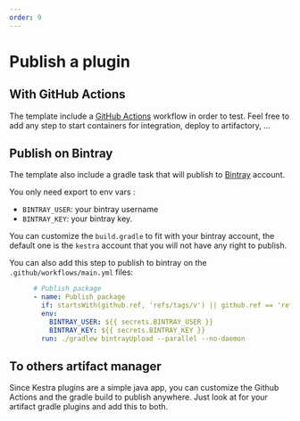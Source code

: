 ```yaml
---
order: 9
---
```

# Publish a plugin

## With GitHub Actions
The template include a [GitHub Actions](https://github.com/features/actions) workflow in order to test.
Feel free to add any step to start containers for integration, deploy to artifactory, ...

## Publish on Bintray
The template also include a gradle task that will publish to [Bintray](https://bintray.com/) account. 

You only need export to env vars : 

- `BINTRAY_USER`: your bintray username
- `BINTRAY_KEY`: your bintray key.

You can customize the `build.gradle` to fit with your bintray account, the default one is the `kestra` account that you will not have any right to publish.

You can also add this step to publish to bintray on the `.github/workflows/main.yml` files: 

```yaml
      # Publish package
      - name: Publish package
        if: startsWith(github.ref, 'refs/tags/v') || github.ref == 'refs/heads/master'
        env:
          BINTRAY_USER: ${{ secrets.BINTRAY_USER }}
          BINTRAY_KEY: ${{ secrets.BINTRAY_KEY }}
        run: ./gradlew bintrayUpload --parallel --no-daemon
```

## To others artifact manager
Since Kestra plugins are a simple java app, you can customize the Github Actions and the gradle build to publish anywhere.
Just look at for your artifact gradle plugins and add this to both.
